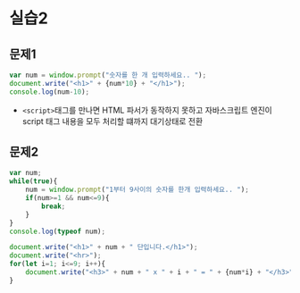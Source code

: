 # 실습2

## 문제1

```js
var num = window.prompt("숫자를 한 개 입력하세요.. ");
document.write("<h1>" + {num*10} + "</h1>");
console.log(num-10);
```

- `<script>`태그를 만나면 HTML 파서가 동작하지 못하고 자바스크립트 엔진이 script 태그 내용을 모두 처리할 떄까지 대기상태로 전환

## 문제2

```js
var num;
while(true){
    num = window.prompt("1부터 9사이의 숫자를 한개 입력하세요.. ");
    if(num>=1 && num<=9){
        break;
    }
}
console.log(typeof num);

document.write("<h1>" + num + " 단입니다.</h1>");
document.write("<hr>");
for(let i=1; i<=9; i++){
    document.write("<h3>" + num + " x " + i + " = " + {num*i} + "</h3>");
}
```

